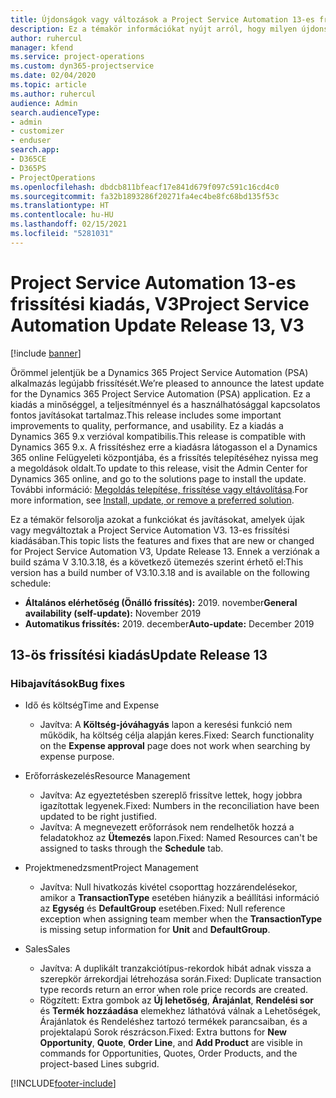 ```yaml
---
title: Újdonságok vagy változások a Project Service Automation 13-es frissítési kiadásának V3 változatában
description: Ez a témakör információkat nyújt arról, hogy milyen újdonságok és változások vannak a Project Service Automation 13-ös frissítési kiadásának V3 verziójában.
author: ruhercul
manager: kfend
ms.service: project-operations
ms.custom: dyn365-projectservice
ms.date: 02/04/2020
ms.topic: article
ms.author: ruhercul
audience: Admin
search.audienceType:
- admin
- customizer
- enduser
search.app:
- D365CE
- D365PS
- ProjectOperations
ms.openlocfilehash: dbdcb811bfeacf17e841d679f097c591c16cd4c0
ms.sourcegitcommit: fa32b1893286f20271fa4ec4be8fc68bd135f53c
ms.translationtype: HT
ms.contentlocale: hu-HU
ms.lasthandoff: 02/15/2021
ms.locfileid: "5281031"
---
```

# <a name="project-service-automation-update-release-13-v3"></a><span data-ttu-id="48554-103">Project Service Automation 13-es frissítési kiadás, V3</span><span class="sxs-lookup"><span data-stu-id="48554-103">Project Service Automation Update Release 13, V3</span></span>

[!include [banner](../includes/psa-now-project-operations.md)]

<span data-ttu-id="48554-104">Örömmel jelentjük be a Dynamics 365 Project Service Automation (PSA) alkalmazás legújabb frissítését.</span><span class="sxs-lookup"><span data-stu-id="48554-104">We’re pleased to announce the latest update for the Dynamics 365 Project Service Automation (PSA) application.</span></span> <span data-ttu-id="48554-105">Ez a kiadás a minőséggel, a teljesítménnyel és a használhatósággal kapcsolatos fontos javításokat tartalmaz.</span><span class="sxs-lookup"><span data-stu-id="48554-105">This release includes some important improvements to quality, performance, and usability.</span></span> <span data-ttu-id="48554-106">Ez a kiadás a Dynamics 365 9.x verzióval kompatibilis.</span><span class="sxs-lookup"><span data-stu-id="48554-106">This release is compatible with Dynamics 365 9.x.</span></span> <span data-ttu-id="48554-107">A frissítéshez erre a kiadásra látogasson el a Dynamics 365 online Felügyeleti központjába, és a frissítés telepítéséhez nyissa meg a megoldások oldalt.</span><span class="sxs-lookup"><span data-stu-id="48554-107">To update to this release, visit the Admin Center for Dynamics 365 online, and go to the solutions page to install the update.</span></span> <span data-ttu-id="48554-108">További információ: [Megoldás telepítése, frissítése vagy eltávolítása](https://docs.microsoft.com/power-platform/admin/install-remove-preferred-solution).</span><span class="sxs-lookup"><span data-stu-id="48554-108">For more information, see [Install, update, or remove a preferred solution](https://docs.microsoft.com/power-platform/admin/install-remove-preferred-solution).</span></span>

<span data-ttu-id="48554-109">Ez a témakör felsorolja azokat a funkciókat és javításokat, amelyek újak vagy megváltoztak a Project Service Automation V3. 13-es frissítési kiadásában.</span><span class="sxs-lookup"><span data-stu-id="48554-109">This topic lists the features and fixes that are new or changed for Project Service Automation V3, Update Release 13.</span></span> <span data-ttu-id="48554-110">Ennek a verziónak a build száma V 3.10.3.18, és a következő ütemezés szerint érhető el:</span><span class="sxs-lookup"><span data-stu-id="48554-110">This version has a build number of V3.10.3.18 and is available on the following schedule:</span></span>

- <span data-ttu-id="48554-111">**Általános elérhetőség (Önálló frissítés):** 2019. november</span><span class="sxs-lookup"><span data-stu-id="48554-111">**General availability (self-update):** November 2019</span></span>
- <span data-ttu-id="48554-112">**Automatikus frissítés:** 2019. december</span><span class="sxs-lookup"><span data-stu-id="48554-112">**Auto-update:** December 2019</span></span>


## <a name="update-release-13"></a><span data-ttu-id="48554-113">13-ös frissítési kiadás</span><span class="sxs-lookup"><span data-stu-id="48554-113">Update Release 13</span></span> 

### <a name="bug-fixes"></a><span data-ttu-id="48554-114">Hibajavítások</span><span class="sxs-lookup"><span data-stu-id="48554-114">Bug fixes</span></span>

- <span data-ttu-id="48554-115">Idő és költség</span><span class="sxs-lookup"><span data-stu-id="48554-115">Time and Expense</span></span>

     - <span data-ttu-id="48554-116">Javítva: A **Költség-jóváhagyás** lapon a keresési funkció nem működik, ha költség célja alapján keres.</span><span class="sxs-lookup"><span data-stu-id="48554-116">Fixed: Search functionality on the **Expense approval** page does not work when searching by expense purpose.</span></span>

- <span data-ttu-id="48554-117">Erőforráskezelés</span><span class="sxs-lookup"><span data-stu-id="48554-117">Resource Management</span></span>

     - <span data-ttu-id="48554-118">Javítva: Az egyeztetésben szereplő frissítve lettek, hogy jobbra igazítottak legyenek.</span><span class="sxs-lookup"><span data-stu-id="48554-118">Fixed: Numbers in the reconciliation have been updated to be right justified.</span></span>
     - <span data-ttu-id="48554-119">Javítva: A megnevezett erőforrások nem rendelhetők hozzá a feladatokhoz az **Ütemezés** lapon.</span><span class="sxs-lookup"><span data-stu-id="48554-119">Fixed: Named Resources can't be assigned to tasks through the **Schedule** tab.</span></span>

- <span data-ttu-id="48554-120">Projektmenedzsment</span><span class="sxs-lookup"><span data-stu-id="48554-120">Project Management</span></span>

     - <span data-ttu-id="48554-121">Javítva: Null hivatkozás kivétel csoporttag hozzárendelésekor, amikor a **TransactionType** esetében hiányzik a beállítási információ az **Egység** és **DefaultGroup** esetében.</span><span class="sxs-lookup"><span data-stu-id="48554-121">Fixed: Null reference exception when assigning team member when the **TransactionType** is missing setup information for **Unit** and **DefaultGroup**.</span></span>

- <span data-ttu-id="48554-122">Sales</span><span class="sxs-lookup"><span data-stu-id="48554-122">Sales</span></span>

     - <span data-ttu-id="48554-123">Javítva: A duplikált tranzakciótípus-rekordok hibát adnak vissza a szerepkör árrekordjai létrehozása során.</span><span class="sxs-lookup"><span data-stu-id="48554-123">Fixed: Duplicate transaction type records return an error when role price records are created.</span></span>
     - <span data-ttu-id="48554-124">Rögzített: Extra gombok az **Új lehetőség**, **Árajánlat**, **Rendelési sor** és **Termék hozzáadása** elemekhez láthatóvá válnak a Lehetőségek, Árajánlatok és Rendeléshez tartozó termékek parancsaiban, és a projektalapú Sorok részrácson.</span><span class="sxs-lookup"><span data-stu-id="48554-124">Fixed: Extra buttons for **New Opportunity**, **Quote**, **Order Line**, and **Add Product** are visible in commands for Opportunities, Quotes, Order Products, and the project-based Lines subgrid.</span></span>




[!INCLUDE[footer-include](../includes/footer-banner.md)]